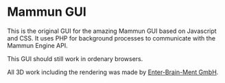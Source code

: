 Mammun GUI
==========

This is the original GUI for the amazing Mammun GUI based on Javascript and CSS. It uses PHP for background processes to communicate with the Mammun Engine API.

This GUI should still work in ordenary browsers.


All 3D work including the rendering was made by [Enter-Brain-Ment GmbH](http://www.enter-brain-ment.com).
